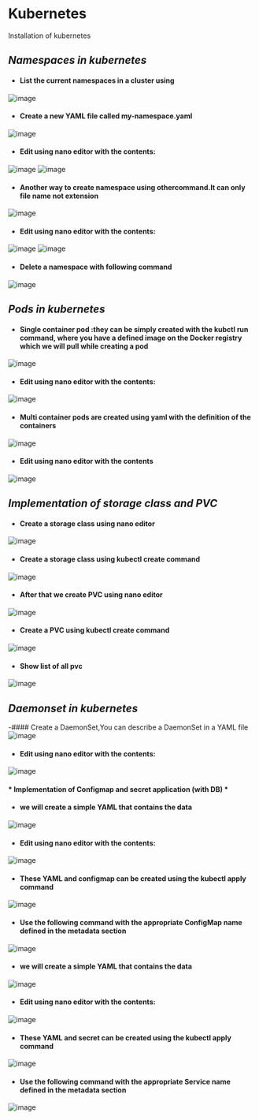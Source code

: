 # Kubernetes
Installation of kubernetes
## *Namespaces in kubernetes*
- #### List the current namespaces in a cluster using
![image](https://user-images.githubusercontent.com/103019032/164165821-57e66cc7-14ad-4633-88d5-18cf691c40f3.png)
- #### Create a new YAML file called my-namespace.yaml
![image](https://user-images.githubusercontent.com/103019032/164191733-c4a9557c-b445-432c-ae97-9a7178b0e20a.png)
- #### Edit using nano editor with the contents:
![image](https://user-images.githubusercontent.com/103019032/164166403-cee4da97-9f8f-4d47-ab53-bdca92767a2c.png)
![image](https://user-images.githubusercontent.com/103019032/164166616-6c9dfa35-cc86-4fae-bf14-0b1cb3846811.png)
- #### Another way to create namespace using othercommand.It can only file name not extension
![image](https://user-images.githubusercontent.com/103019032/164197366-71a6f1a9-934b-4735-82e8-7ff0643ca2e9.png)
- #### Edit using nano editor with the contents:
![image](https://user-images.githubusercontent.com/103019032/164197676-45502de7-3d70-4ea9-809c-5daed01a1df3.png)
![image](https://user-images.githubusercontent.com/103019032/164197788-ee1713f3-a072-4e43-baaa-ffa17cb180f9.png)
- #### Delete a namespace with following command
![image](https://user-images.githubusercontent.com/103019032/164198189-5bdd01cb-03c8-47ff-b809-6cadf47aa7e1.png)
## *Pods in kubernetes*
- #### Single container pod :they can be simply created with the kubctl run command, where you have a defined image on the Docker registry which we will pull while creating a pod
![image](https://user-images.githubusercontent.com/103019032/164209319-c231f254-b46f-4143-a2b5-51b2ac995c66.png)
- #### Edit using nano editor with the contents:
![image](https://user-images.githubusercontent.com/103019032/164211536-8f7da695-af4a-455e-aa7a-a2a9c2623f4d.png)
- #### Multi container pods are created using yaml with the definition of the containers
![image](https://user-images.githubusercontent.com/103019032/164372798-33f05adc-2033-4af7-88f1-bc21a863331d.png)
- #### Edit using nano editor with the contents
![image](https://user-images.githubusercontent.com/103019032/164372894-a585d31b-602e-4c69-9343-8bb3443e4c9c.png)
## *Implementation of storage class and PVC*
- #### Create a storage class using nano editor
![image](https://user-images.githubusercontent.com/103019032/164388514-0cf941a1-332c-4976-bff2-c4af4180c4bb.png)
- #### Create a storage class using kubectl create command
![image](https://user-images.githubusercontent.com/103019032/164388868-b4ff4f7b-e35c-4e88-8c83-8bf374acd85c.png)
- #### After that we create PVC using nano editor
![image](https://user-images.githubusercontent.com/103019032/164390786-77bbeaf4-f54a-4582-9fd6-ba07aa0af78d.png)
- #### Create a PVC using kubectl create command
![image](https://user-images.githubusercontent.com/103019032/164389097-d1435234-0cdc-45a9-a710-60e098b985b8.png)
- #### Show list of all pvc
![image](https://user-images.githubusercontent.com/103019032/164391129-3e943429-a097-4ebc-8659-0076e7b94e35.png)
## *Daemonset in kubernetes*
-#### Create a DaemonSet,You can describe a DaemonSet in a YAML file
![image](https://user-images.githubusercontent.com/103019032/164427312-2c6cced3-1ff7-434a-b2c9-ace7aae9a9a0.png)
- #### Edit using nano editor with the contents:
![image](https://user-images.githubusercontent.com/103019032/164427745-0f53d700-e3a7-483c-a52e-5c57a6494189.png)
 #### * Implementation of Configmap and secret application (with DB) *
- #### we will create a simple YAML that contains the data
![image](https://user-images.githubusercontent.com/103019032/164449175-d58666a7-4eaa-4233-8118-6f607bbd0e44.png)
- #### Edit using nano editor with the contents:
![image](https://user-images.githubusercontent.com/103019032/164449737-d78de4fb-8ba3-4c58-aa7e-c5510d12d9fe.png)
- #### These YAML and configmap can be created using the kubectl apply command 
![image](https://user-images.githubusercontent.com/103019032/164450691-9f79c936-5619-4f49-b86d-0a15c7a0bc0b.png)
- #### Use the following command with the appropriate ConfigMap name defined in the metadata section
![image](https://user-images.githubusercontent.com/103019032/164451291-64145f62-b279-4475-be52-e1c0762ef10c.png)
- #### we will create a simple YAML that contains the data
![image](https://user-images.githubusercontent.com/103019032/164452799-8dffb51c-5322-4d5a-b2a2-a0ac02971c59.png)
- #### Edit using nano editor with the contents:
![image](https://user-images.githubusercontent.com/103019032/164452077-e1ecfeb0-4bfa-40b2-9dfc-60d06daf137a.png)
- #### These YAML and secret can be created using the kubectl apply command
![image](https://user-images.githubusercontent.com/103019032/164452574-db9f8ebb-54b1-422c-8b33-eddfc61fc15f.png)
- #### Use the following command with the appropriate Service name defined in the metadata section
![image](https://user-images.githubusercontent.com/103019032/164453105-34e230f5-8adb-4683-8585-bd3d773afc74.png)
